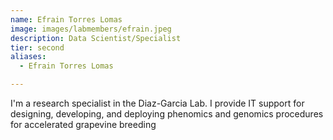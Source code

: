```yaml
---
name: Efrain Torres Lomas
image: images/labmembers/efrain.jpeg
description: Data Scientist/Specialist
tier: second
aliases:
  - Efrain Torres Lomas

---
```


I'm a research specialist in the Diaz-Garcia Lab. I provide IT support for designing, developing, and deploying phenomics and genomics procedures for accelerated grapevine breeding